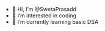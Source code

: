 - 👋 Hi, I’m @SwetaPrasadd
- 👀 I’m interested in coding
- 🌱 I’m currently learning basic DSA
<!---
SwetaPrasadd/SwetaPrasadd is a ✨ special ✨ repository because its `README.md` (this file) appears on your GitHub profile.
